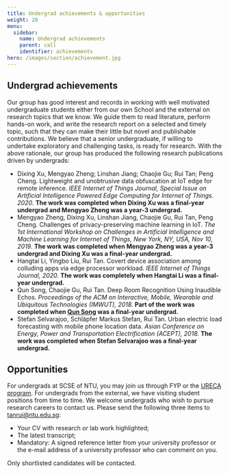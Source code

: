 ```yaml
---
title: Undergrad achievements & opportunities
weight: 28
menu:
  sidebar:
    name: Undergrad achievements
    parent: call
    identifier: achievements
hero: /images/section/achievement.jpg
---
```

## Undergrad achievements

Our group has good interest and records in working with well motivated undergraduate students either from our own School and the external on research topics that we know. We guide them to read literature, perform hands-on work, and write the research report on a selected and timely topic, such that they can make their little but novel and publishable contributions. We believe that a senior undergraduate, if willing to undertake exploratory and challenging tasks, is ready for research. With the above rationale, our group has produced the following research publications driven by undergrads:

- Dixing Xu, Mengyao Zheng; Linshan Jiang; Chaojie Gu; Rui Tan; Peng Cheng.
  Lightweight and unobtrusive data obfuscation at IoT edge for remote inference.
  *IEEE Internet of Things Journal, Special Issue on Artificial Intelligence Powered Edge Computing for Internet of Things. 2020.*
  **The work was completed when Dixing Xu was a final-year undergrad and Mengyao Zheng was a year-3 undergrad.**
- Mengyao Zheng, Dixing Xu, Linshan Jiang, Chaojie Gu, Rui Tan, Peng Cheng.
  Challenges of privacy-preserving machine learning in IoT.
  *The 1st International Workshop on Challenges in Artificial Intelligence and Machine Learning for Internet of Things, New York, NY, USA, Nov 10, 2019.*
  **The work was completed when Mengyao Zheng was a year-3 undergrad and Dixing Xu was a final-year undergrad.**
- Hangtai Li, Yingbo Liu, Rui Tan.
  Covert device association among colluding apps via edge processor workload.
  *IEEE Internet of Things Journal, 2020.*
  **The work was completely when Hangtai Li was a final-year undergrad.**
- Qun Song, Chaojie Gu, Rui Tan.
  Deep Room Recognition Using Inaudible Echos.
  *Proceedings of the ACM on Interactive, Mobile, Wearable and Ubiquitous Technologies (IMWUT), 2018.*
  **Part of the work was completed when [Qun Song](student/phd4_qun_song/) was a final-year undergrad.**
- Stefan Selvarajoo, Schläpfer Markus Stefan, Rui Tan.
  Urban electric load forecasting with mobile phone location data.
  *Asian Conference on Energy, Power and Transportation Electrification (ACEPT), 2018.*
  **The work was completed when Stefan Selvarajoo was a final-year undergrad.**

## Opportunities

For undergrads at SCSE of NTU, you may join us through FYP or the [URECA program](https://www.ntu.edu.sg/ureca/Pages/default.aspx). For undergrads from the external, we have visiting student positions from time to time. We welcome undergrads who wish to pursue research careers to contact us. Please send the following three items to tanrui@ntu.edu.sg:

- Your CV with research or lab work highlighted;
- The latest transcript;
- Mandatory: A signed reference letter from your university professor or the e-mail address of a university professor who can comment on you.

Only shortlisted candidates will be contacted.
